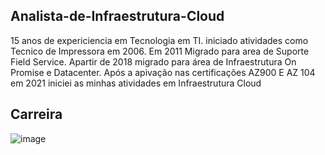 ## Analista-de-Infraestrutura-Cloud

15 anos de expericiencia em Tecnologia em TI.  iniciado atividades como Tecnico de Impressora em 2006. Em 2011 Migrado para area de Suporte Field Service. Apartir de 2018 migrado para área de Infraestrutura On Promise e Datacenter. Após a apivação nas certificações AZ900 E AZ 104 em 2021 iniciei as minhas atividades em Infraestrutura Cloud


## Carreira












![image](https://user-images.githubusercontent.com/87589065/218174599-0ff7a89d-b507-4501-8775-fb3e106f13be.png)










